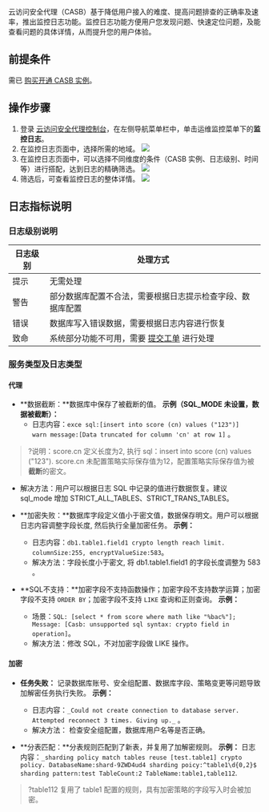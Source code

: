 云访问安全代理（CASB）基于降低用户接入的难度、提高问题排查的正确率及速率，推出监控日志功能。监控日志功能方便用户您发现问题、快速定位问题，及能查看问题的具体详情，从而提升您的用户体验。

## 前提条件
需已 [购买开通 CASB 实例](https://cloud.tencent.com/document/product/1303/53298)。

## 操作步骤
1. 登录 [云访问安全代理控制台](https://console.cloud.tencent.com/casb)，在左侧导航菜单栏中，单击运维监控菜单下的**监控日志**。
2. 在监控日志页面中，选择所需的地域。
![](https://qcloudimg.tencent-cloud.cn/raw/c09f1a0ba5eb015f7573df7acaf13ef3.png)
3. 在监控日志页面中，可以选择不同维度的条件（CASB 实例、日志级别、时间等）进行搭配，达到日志的精确筛选。
![](https://qcloudimg.tencent-cloud.cn/raw/55779f3ded34b23d54bffa426ce14af1.png)
4. 筛选后，可查看监控日志的整体详情。
![](https://qcloudimg.tencent-cloud.cn/raw/e6a4e4356968c746192b7636435ede4e.png)


## 日志指标说明
###   日志级别说明

| 日志级别 |  处理方式 |
|---|---|
|提示|无需处理|
|警告|部分数据库配置不合法，需要根据日志提示检查字段、数据库配置|
|错误|数据库写入错误数据，需要根据日志内容进行恢复|
|致命|系统部分功能不可用，需要 [提交工单](https://console.cloud.tencent.com/workorder/category) 进行处理|

###  服务类型及日志类型
#### 代理
 - **数据截断：**数据库中保存了被截断的值。
 **示例（SQL_MODE 未设置，数据被截断）：**
   - 日志内容：`exce sql:[insert into score (cn) values ("123")]  warn message:[Data truncated for column 'cn' at row 1]` 。
>?说明：score.cn 定义长度为2, 执行 sql：insert into score (cn) values ("123"). score.cn 未配置策略实际保存值为12，配置策略实际保存值为被**截断**的密文。
  - 解决方法：用户可以根据日志 SQL 中记录的值进行数据恢复。建议 sql_mode 增加 STRICT_ALL_TABLES、STRICT_TRANS_TABLES。
  
 -  **加密失败：**数据库字段定义值小于密文值，数据保存明文。用户可以根据日志内容调整字段长度,  然后执行全量加密任务。
   **示例：**
    - 日志内容：`db1.table1.field1 crypto length reach limit. columnSize:255, encryptValueSize:583`。
    - 解决方法：字段长度小于密文, 将 db1.table1.field1 的字段长度调整为 583 。

-  **SQL不支持：**加密字段不支持函数操作；加密字段不支持数学运算；加密字段不支持 `ORDER BY`；加密字段不支持 `LIKE` 查询和正则查询。
  **示例：**
    - 场景：`SQL: [select * from score where math like "%bac%"]; Message: [Casb: unsupported sql syntax: crypto field in operation]`。
    - 解决方法：修改 SQL，不对加密字段做 LIKE 操作。

#### 加密
 - **任务失败：** 记录数据库账号、安全组配置、数据库字段、策略变更等问题导致加解密任务执行失败。
 **示例：**
    - 日志内容：`_Could not create connection to database server. Attempted reconnect 3 times. Giving up._` 。
    - 解决方法： 检查安全组配置，数据库用户名等是否正确。

- **分表匹配：**分表规则匹配到了新表，并复用了加解密规则。
  **示例：**
     日志内容：`_sharding policy match tables reuse [test.table1] crypto policy. DatabaseName:shard-9ZWD4ud4 sharding poicy:^table1\d{0,2}$ sharding pattern:test TableCount:2 TableName:table1,table112`.
>?table112 复用了 table1 配置的规则，具有加密策略的字段写入时会被加密。
